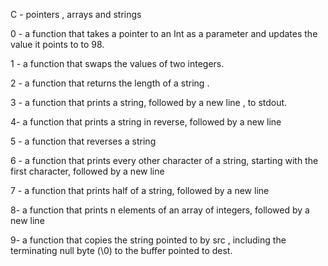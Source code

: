 C - pointers , arrays and strings 

0  - a function that takes a pointer to an Int as a parameter and updates the value it points to to 98.

1 - a function that swaps the values of two integers.

2 -  a function that returns the length of a string .

3 - a function that prints a string, followed by a new line , to  stdout.

4- a function that prints a string in reverse, followed by a new line 

5 - a function that reverses a string 

6 - a function that prints every other character of a string, starting with the first character, followed by a new line 

7 - a function that prints half of a string, followed by a new line 

8- a function that prints n elements of an array of integers, followed by a new line 

9- a function that copies the string pointed to by src , including the terminating null byte (\0) to the buffer pointed to dest.



